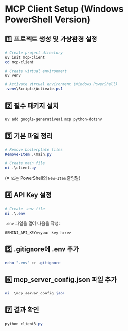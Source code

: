 # MCP Client Setup (Windows PowerShell Version)

## 1️⃣ 프로젝트 생성 및 가상환경 설정

```powershell
# Create project directory
uv init mcp-client
cd mcp-client

# Create virtual environment
uv venv

# Activate virtual environment (Windows PowerShell)
.venv\Scripts\Activate.ps1
````

## 2️⃣ 필수 패키지 설치

```powershell
uv add google-generativeai mcp python-dotenv
```

## 3️⃣ 기본 파일 정리

```powershell
# Remove boilerplate files
Remove-Item .\main.py

# Create main file
ni .\client.py
```

(※ `ni`는 PowerShell의 `New-Item` 줄임말)

## 4️⃣ API Key 설정

```powershell
# Create .env file
ni .\.env
```

`.env` 파일을 열어 다음을 작성:

```env
GEMINI_API_KEY=<your key here>
```

## 5️⃣ .gitignore에 .env 추가

```powershell
echo ".env" >> .gitignore
```

## 6️⃣ mcp_server_config.json 파일 추가

```powershell
ni .\mcp_server_config.json
```

## 7️⃣ 결과 확인

```powershell
python client3.py
